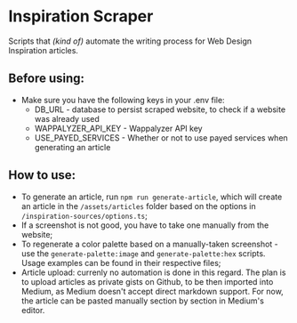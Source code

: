 # Inspiration Scraper

Scripts that _(kind of)_ automate the writing process for Web Design Inspiration articles.

## Before using:

- Make sure you have the following keys in your .env file:
  - DB_URL - database to persist scraped website, to check if a website was already used
  - WAPPALYZER_API_KEY - Wappalyzer API key
  - USE_PAYED_SERVICES - Whether or not to use payed services when generating an article

## How to use:

- To generate an article, run `npm run generate-article`, which will create an article in the `/assets/articles` folder based on the options in `/inspiration-sources/options.ts`;
- If a screenshot is not good, you have to take one manually from the website;
- To regenerate a color palette based on a manually-taken screenshot - use the `generate-palette:image` and `generate-palette:hex` scripts. Usage examples can be found in their respective files;
- Article upload: currenly no automation is done in this regard. The plan is to upload articles as private gists on Github, to be then imported into Medium, as Medium doesn't accept direct markdown support. For now, the article can be pasted manually section by section in Medium's editor.
